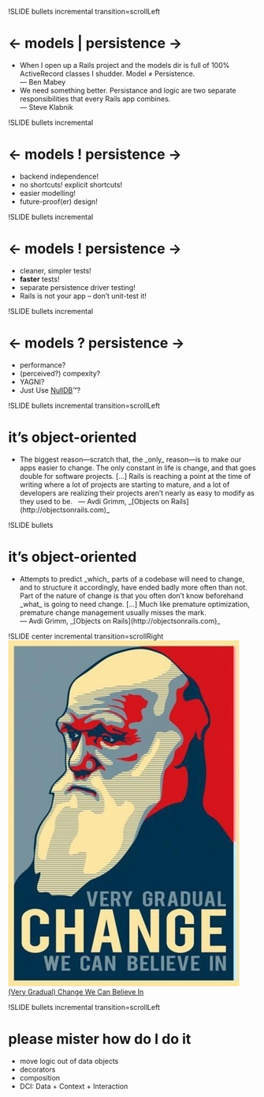 !SLIDE bullets incremental transition=scrollLeft
# ← models | persistence →
* <div class='quote'>When I open up a Rails project and the models dir is full of 100% ActiveRecord classes I shudder. Model ≠ Persistence.<br />— Ben Mabey</div>
* <div class='quote'>We need something better. Persistance and logic are two separate responsibilities that every Rails app combines.<br />— Steve Klabnik</div>

!SLIDE bullets incremental
# ← models ! persistence →
* backend independence!
* no shortcuts! explicit shortcuts!
* easier modelling!
* future-proof(er) design!

!SLIDE bullets incremental
# ← models ! persistence →
* cleaner, simpler tests!
* **faster** tests!
* separate persistence driver testing!
* Rails is not your app – don’t unit-test it!

!SLIDE bullets incremental
# ← models ? persistence →
* performance?
* (perceived?) compexity?
* YAGNI?
* Just Use [NullDB](https://github.com/nulldb/nulldb)™?

!SLIDE bullets incremental transition=scrollLeft
# it’s object-oriented
* <div class='quote'>The biggest reason—scratch that, the _only_ reason—is to make our apps easier to change. The only constant in life is change, and that goes double for software projects. […] Rails is reaching a point at the time of writing where a lot of projects are starting to mature, and a lot of developers are realizing their projects aren’t nearly as easy to modify as they used to be.   — Avdi Grimm, _[Objects on Rails](http://objectsonrails.com)_</div>

!SLIDE bullets
# it’s object-oriented
* <div class='quote'>Attempts to predict _which_ parts of a codebase will need to change, and to structure it accordingly, have ended badly more often than not. Part of the nature of change is that you often don’t know beforehand _what_ is going to need change. […] Much like premature optimization, premature change management usually misses the mark.<br />— Avdi Grimm, _[Objects on Rails](http://objectsonrails.com)_</div>

!SLIDE center incremental transition=scrollRight
![change](change.jpg)
[(Very Gradual) Change We Can Believe In](http://ncse.com/rncse/29/6/very-gradual-change-we-can-believe)

!SLIDE bullets incremental transition=scrollLeft
# please mister how do I do it
* move logic out of data objects
* decorators
* composition
* DCI: Data + Context + Interaction
